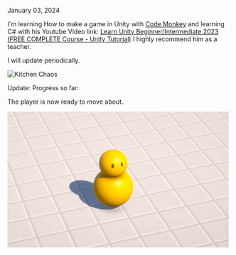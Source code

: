 January 03, 2024

I'm learning How to make a game in Unity with  [Code Monkey](https://www.codemonkey.com/?utm_campaign=cm_gs_a_br_us1&utm_source=google&utm_medium=cpc&utm_content=337690271198&utm_adgroup=codemonkey_bm&utm_placement&gad_source=1&gclid=CjwKCAiAqNSsBhAvEiwAn_tmxYIJmr2CxtHRz8Rc2ylAg4F0Oi-u4Q_ToqO4sHQE_gXHcvDrRkhAFhoCayMQAvD_BwE)
and learning C# with his Youtube Video link: [Learn Unity Beginner/Intermediate 2023 (FREE COMPLETE Course - Unity Tutorial)](https://www.youtube.com/watch?v=AmGSEH7QcDg&t=5013s) 
I highly recommend him as a teacher.

I will update periodically.


![Kitchen Chaos](https://cdn.akamai.steamstatic.com/steam/apps/2275820/capsule_616x353.jpg?t=1679038906)

Update: Progress so far:

The player is now ready to move about.

![Player 1](https://github.com/MikePiotrowski/KitchenChaos/blob/master/Screenshot%202024-01-03%20104603.png)

